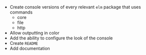 - Create console versions of every relevant `elm` package that uses commands
  - core
  - file
  - http
- Allow outputting in color
- Add the ability to configure the look of the console
- Create `README`
- Add documentation
